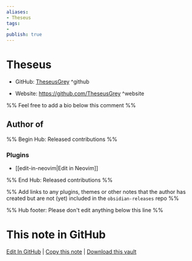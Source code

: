 ```yaml
---
aliases:
- Theseus
tags:
- 
publish: true
---
```


# Theseus

- GitHub: [TheseusGrey](https://github.com/TheseusGrey/) ^github
<!-- - Discord: `@` ^discord-->
- Website: <https://github.com/TheseusGrey> ^website
<!-- - [[Publish sites|Publish site]]: <https://> ^publish-->

%% Feel free to add a bio below this comment %%


## Author of

%% Begin Hub: Released contributions %%
### Plugins
- [[edit-in-neovim|Edit in Neovim]]

%% End Hub: Released contributions %%

%% Add links to any plugins, themes or other notes that the author has created but are not (yet) included in the `obsidian-releases` repo %%

<!--
### Unlisted plugins
-->

<!--
### Others
-->

<!--
## Sponsor this author
-->

<!-- - [[GitHub sponsors]]: [Sponsor @TheseusGrey on GitHub Sponsors](https://github.com/sponsors/TheseusGrey) ^github-sponsor-->
<!-- - [[Buy me a coffee]]: <https://> ^buy-me-a-coffee-->
<!-- - [[PayPal]]: <https://> ^paypal-->
<!-- - [[Patreon]]: <https://> ^patreon-->

<!--
## Follow this author
-->

<!-- - [[YouTube Channels|On YouTube]]: <https://> ^youtube-->
<!-- - Twitter: <https://> ^twitter-->
<!-- - ... -->

%% Hub footer: Please don't edit anything below this line %%

# This note in GitHub

<span class="git-footer">[Edit In GitHub](https://github.dev/obsidian-community/obsidian-hub/blob/main/01%20-%20Community/People/TheseusGrey.md "git-hub-edit-note") | [Copy this note](https://raw.githubusercontent.com/obsidian-community/obsidian-hub/main/01%20-%20Community/People/TheseusGrey.md "git-hub-copy-note") | [Download this vault](https://github.com/obsidian-community/obsidian-hub/archive/refs/heads/main.zip "git-hub-download-vault") </span>
